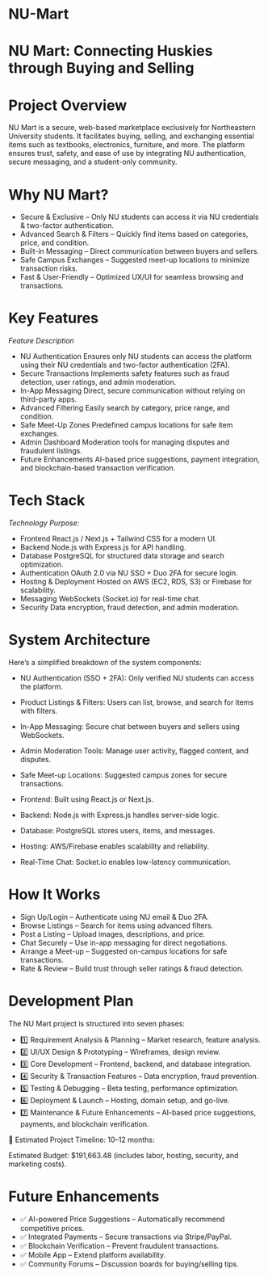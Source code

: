 # NU-Mart

# NU Mart: Connecting Huskies through Buying and Selling


# Project Overview
NU Mart is a secure, web-based marketplace exclusively for Northeastern University students. It facilitates buying, selling, and exchanging essential items such as textbooks, electronics, furniture, and more. The platform ensures trust, safety, and ease of use by integrating NU authentication, secure messaging, and a student-only community.

# Why NU Mart?

- Secure & Exclusive – Only NU students can access it via NU credentials & two-factor authentication.
- Advanced Search & Filters – Quickly find items based on categories, price, and condition.
- Built-in Messaging – Direct communication between buyers and sellers.
- Safe Campus Exchanges – Suggested meet-up locations to minimize transaction risks.
- Fast & User-Friendly – Optimized UX/UI for seamless browsing and transactions.

# Key Features
*Feature	Description*
- NU Authentication	Ensures only NU students can access the platform using their NU credentials and two-factor authentication (2FA).
- Secure Transactions	Implements safety features such as fraud detection, user ratings, and admin moderation.
- In-App Messaging	Direct, secure communication without relying on third-party apps.
- Advanced Filtering	Easily search by category, price range, and condition.
- Safe Meet-Up Zones	Predefined campus locations for safe item exchanges.
- Admin Dashboard	Moderation tools for managing disputes and fraudulent listings.
- Future Enhancements	AI-based price suggestions, payment integration, and blockchain-based transaction verification.

# Tech Stack
*Technology	Purpose:*

- Frontend	React.js / Next.js + Tailwind CSS for a modern UI.
- Backend	Node.js with Express.js for API handling.
- Database	PostgreSQL for structured data storage and search optimization.
- Authentication	OAuth 2.0 via NU SSO + Duo 2FA for secure login.
- Hosting & Deployment	Hosted on AWS (EC2, RDS, S3) or Firebase for scalability.
- Messaging	WebSockets (Socket.io) for real-time chat.
- Security	Data encryption, fraud detection, and admin moderation.

# System Architecture

Here’s a simplified breakdown of the system components:

- NU Authentication (SSO + 2FA): Only verified NU students can access the platform.

- Product Listings & Filters: Users can list, browse, and search for items with filters.

- In-App Messaging: Secure chat between buyers and sellers using WebSockets.

- Admin Moderation Tools: Manage user activity, flagged content, and disputes.

- Safe Meet-up Locations: Suggested campus zones for secure transactions.

- Frontend: Built using React.js or Next.js.

- Backend: Node.js with Express.js handles server-side logic.

- Database: PostgreSQL stores users, items, and messages.

- Hosting: AWS/Firebase enables scalability and reliability.

- Real-Time Chat: Socket.io enables low-latency communication.
  
# How It Works

- Sign Up/Login – Authenticate using NU email & Duo 2FA.
- Browse Listings – Search for items using advanced filters.
- Post a Listing – Upload images, descriptions, and price.
- Chat Securely – Use in-app messaging for direct negotiations.
- Arrange a Meet-up – Suggested on-campus locations for safe transactions.
- Rate & Review – Build trust through seller ratings & fraud detection.

# Development Plan
The NU Mart project is structured into seven phases:

- 1️⃣ Requirement Analysis & Planning – Market research, feature analysis.
- 2️⃣ UI/UX Design & Prototyping – Wireframes, design review.
- 3️⃣ Core Development – Frontend, backend, and database integration.
- 4️⃣ Security & Transaction Features – Data encryption, fraud prevention.
- 5️⃣ Testing & Debugging – Beta testing, performance optimization.
- 6️⃣ Deployment & Launch – Hosting, domain setup, and go-live.
- 7️⃣ Maintenance & Future Enhancements – AI-based price suggestions, payments, and blockchain verification.

📅 Estimated Project Timeline: 10–12 months:

Estimated Budget: $191,663.48 (includes labor, hosting, security, and marketing costs).

# Future Enhancements
- ✅ AI-powered Price Suggestions – Automatically recommend competitive prices.
- ✅ Integrated Payments – Secure transactions via Stripe/PayPal.
- ✅ Blockchain Verification – Prevent fraudulent transactions.
- ✅ Mobile App – Extend platform availability.
- ✅ Community Forums – Discussion boards for buying/selling tips.

